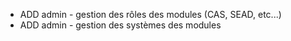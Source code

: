 * ADD admin - gestion des rôles des modules (CAS, SEAD, etc...)
* ADD admin - gestion des systèmes des modules
